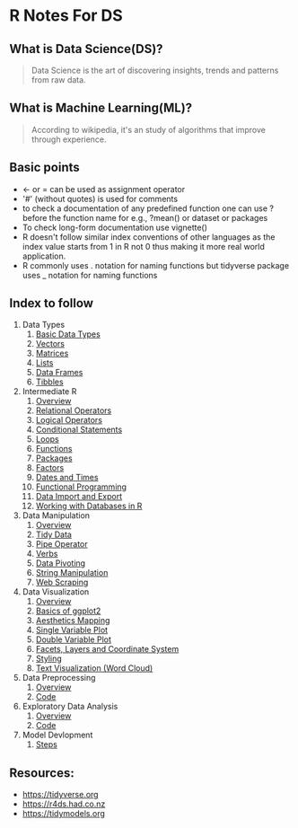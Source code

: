# R Notes For DS
## What is Data Science(DS)?
> Data Science is the art of discovering insights, trends and patterns from raw data.

## What is Machine Learning(ML)?
> According to wikipedia, it's an study of algorithms that improve through experience.

## Basic points
- <- or = can be used as assignment operator
- '#' (without quotes) is used for comments
- to check a documentation of any predefined function one can use ? before the function name for e.g., ?mean() or dataset or packages
- To check long-form documentation use vignette()
- R doesn't follow similar index conventions of other languages as the index value starts from 1 in R not 0 thus making it more real world application.
- R commonly uses . notation for naming functions but tidyverse package uses _ notation for naming functions

## Index to follow
1. Data Types
   1. <a href="https://github.com/gagan-gv/R-Notes-For-ML/blob/main/Data%20Types/1.BasicDataTypes.md">Basic Data Types</a>
   2. <a href="https://github.com/gagan-gv/R-Notes-For-ML/blob/main/Data%20Types/2.Vectors.md">Vectors</a>
   3. <a href="https://github.com/gagan-gv/R-Notes-For-ML/blob/main/Data%20Types/3.Matrices.md">Matrices</a>
   4. <a href="https://github.com/gagan-gv/R-Notes-For-ML/blob/main/Data%20Types/4.Lists.md">Lists</a>
   5. <a href="https://github.com/gagan-gv/R-Notes-For-ML/blob/main/Data%20Types/5.DataFrames.md">Data Frames</a>
   6. <a href="https://github.com/gagan-gv/R-Notes-For-ML/blob/main/Data%20Types/6.Tibbles.md">Tibbles</a>
2. Intermediate R
   1. <a href="https://github.com/gagan-gv/R-Notes-For-ML/blob/main/Intermediate%20R/01.Overview.md">Overview</a>
   2. <a href="https://github.com/gagan-gv/R-Notes-For-ML/blob/main/Intermediate%20R/02.Relational%20Operators.md">Relational Operators</a>
   3. <a href="https://github.com/gagan-gv/R-Notes-For-ML/blob/main/Intermediate%20R/03.Logical%20Operators.md">Logical Operators</a>
   4. <a href="https://github.com/gagan-gv/R-Notes-For-ML/blob/main/Intermediate%20R/04.Conditional%20Statements.md">Conditional Statements</a>
   5. <a href="https://github.com/gagan-gv/R-Notes-For-ML/blob/main/Intermediate%20R/05.Loops.md">Loops</a>
   6. <a href="https://github.com/gagan-gv/R-Notes-For-ML/blob/main/Intermediate%20R/06.Functions.md">Functions</a>
   7. <a href="https://github.com/gagan-gv/R-Notes-For-ML/blob/main/Intermediate%20R/07.Packages.md">Packages</a>
   8. <a href="https://github.com/gagan-gv/R-Notes-For-ML/blob/main/Intermediate%20R/08.Factors.md">Factors</a>
   9. <a href="https://github.com/gagan-gv/R-Notes-For-ML/blob/main/Intermediate%20R/09.Dates%20And%20Times.md">Dates and Times</a>
   10. <a href="https://github.com/gagan-gv/R-Notes-For-ML/blob/main/Intermediate%20R/10.Functional%20Programming.md">Functional Programming</a>
   11. <a href="https://github.com/gagan-gv/R-Notes-For-ML/blob/main/Intermediate%20R/11.%20Data%20Import%20and%20Export.md">Data Import and Export</a>
   12. <a href="https://github.com/gagan-gv/R-Notes-For-ML/blob/main/Intermediate%20R/12.%20Working%20with%20Databases.md">Working with Databases in R</a>
3.  Data Manipulation
    1.  <a href="https://github.com/gagan-gv/R-Notes-For-ML/blob/main/Data%20Manipulation/01.%20Overview.md">Overview</a>
    2.  <a href="https://github.com/gagan-gv/R-Notes-For-ML/blob/main/Data%20Manipulation/02.%20Tidy%20Data.md">Tidy Data</a>
    3.  <a href="https://github.com/gagan-gv/R-Notes-For-ML/blob/main/Data%20Manipulation/03.%20Pipe%20Operator.md">Pipe Operator</a>
    4.  <a href="https://github.com/gagan-gv/R-Notes-For-ML/blob/main/Data%20Manipulation/04.%20Verbs.md">Verbs</a>
    5.  <a href="https://github.com/gagan-gv/R-Notes-For-ML/blob/main/Data%20Manipulation/05.%20Data%20Pivoting.md">Data Pivoting</a>
    6.  <a href="https://github.com/gagan-gv/R-Notes-For-ML/blob/main/Data%20Manipulation/06.%20String%20Manipulation.md">String Manipulation</a>
    7.  <a href="https://github.com/gagan-gv/R-Notes-For-ML/blob/main/Data%20Manipulation/07.%20Web%20Scraping.md">Web Scraping</a>
4. Data Visualization
   1. <a href="https://github.com/gagan-gv/R-Notes-For-DS/blob/main/Data%20Visualization/01.Overview.md">Overview</a>
   2. <a href="https://github.com/gagan-gv/R-Notes-For-DS/blob/main/Data%20Visualization/02.Basics%20Of%20ggplot2.md">Basics of ggplot2</a>
   3. <a href="https://github.com/gagan-gv/R-Notes-For-DS/blob/main/Data%20Visualization/03.Aesthetics%20Mapping.md">Aesthetics Mapping</a>
   4. <a href="https://github.com/gagan-gv/R-Notes-For-DS/blob/main/Data%20Visualization/04.%20Single%20Variable%20Plot.md">Single Variable Plot</a>
   5. <a href="https://github.com/gagan-gv/R-Notes-For-DS/blob/main/Data%20Visualization/05.%20Double%20Variable%20Plot.md">Double Variable Plot</a>
   6. <a href="https://github.com/gagan-gv/R-Notes-For-DS/blob/main/Data%20Visualization/06.Facets%2C%20Layers%20and%20Coordinate%20Systems.md"> Facets, Layers and Coordinate System</a>
   7. <a href="https://github.com/gagan-gv/R-Notes-For-DS/blob/main/Data%20Visualization/07.%20Styling.md">Styling</a>
   8. <a href="https://github.com/gagan-gv/R-Notes-For-DS/blob/main/Data%20Visualization/08.%20Text%20Visualization.md">Text Visualization (Word Cloud)</a>
5. Data Preprocessing
   1. <a href="https://github.com/gagan-gv/R-Notes-For-DS/blob/main/Data%20Preprocessing/01.%20Overview.md">Overview</a>
   2. <a href="https://github.com/gagan-gv/R-Notes-For-DS/blob/main/Data%20Preprocessing/02.%20Code.md">Code</a>
6. Exploratory Data Analysis
   1. <a href="https://github.com/gagan-gv/R-Notes-For-DS/blob/main/Exploratory%20Data%20Analysis/01.%20Overview.md">Overview</a>
   2. <a href="https://github.com/gagan-gv/R-Notes-For-DS/blob/main/Exploratory%20Data%20Analysis/02.%20Code.md">Code</a>
7. Model Devlopment
   1. <a href="https://github.com/gagan-gv/R-Notes-For-DS/blob/main/Model%20Development/Steps.md">Steps</a>


## Resources:
- https://tidyverse.org
- https://r4ds.had.co.nz
- https://tidymodels.org
